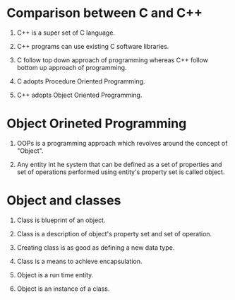 # Comparison between C and C++

1. C++ is a super set of C language.

2. C++ programs can use existing C software libraries.

3. C follow top down approach of programming whereas C++ follow bottom up approach of programming.

4. C adopts Procedure Oriented Programming.

5. C++ adopts Object Oriented Programming.


# Object Orineted Programming
1. OOPs is a programming approach which revolves around the concept of "Object".

2. Any entity int he system that can be defined as a set of properties and set of operations performed using entity's property set is called object.










# Object and classes
1. Class is blueprint of an object.

2. Class is a description of object's property set and set of operation.

3. Creating class is as good as defining a new data type.

4. Class is a means to achieve encapsulation.

5. Object is a run time entity.

6. Object is an instance of a class.





